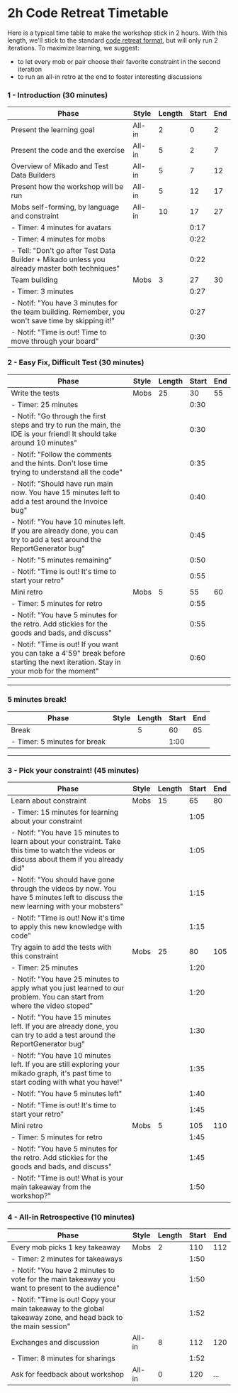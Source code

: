 # 2h Code Retreat Timetable

Here is a typical time table to make the workshop stick in 2 hours. With this length, we'll stick to the standard [code retreat format](https://www.coderetreat.org/getting-started/), but will only run 2 iterations. To maximize learning, we suggest:

* to let every mob or pair choose their favorite constraint in the second iteration
* to run an all-in retro at the end to foster interesting discussions

### 1 - Introduction (30 minutes)


| Phase | Style | Length | Start | End |
|-------|-------|--------|-------|-----|
| Present the learning goal | All-in | 2 | 0 | 2 |
| Present the code and the exercise | All-in | 5 | 2 | 7 |
| Overview of Mikado and Test Data Builders | All-in | 5 | 7 | 12 |
| Present how the workshop will be run | All-in | 5 | 12 | 17 |
| Mobs self-forming, by language and constraint | All-in | 10 | 17 | 27 |
| - Timer: 4 minutes for avatars ||| 0:17 ||
| - Timer: 4 minutes for mobs ||| 0:22 ||
| - Tell: "Don't go after Test Data Builder + Mikado unless you already master both techniques" ||| 0:22 ||
| Team building | Mobs | 3 | 27 | 30 |
| - Timer: 3 minutes ||| 0:27 ||
| - Notif: "You have 3 minutes for the team building. Remember, you won't save time by skipping it!" ||| 0:27 ||
| - Notif: "Time is out! Time to move through your board" ||| 0:30 ||
	
### 2 - Easy Fix, Difficult Test (30 minutes)

| Phase | Style | Length | Start | End |
|-------|-------|--------|-------|-----|
| Write the tests | Mobs | 25 | 30 | 55 |
| - Timer: 25 minutes ||| 0:30 ||
| - Notif: "Go through the first steps and try to run the main, the IDE is your friend! It should take around 10 minutes" ||| 0:30 ||
| - Notif: "Follow the comments and the hints. Don't lose time trying to understand all the code" ||| 0:35 ||
| - Notif: "Should have run main now. You have 15 minutes left to add a test around the Invoice bug" ||| 0:40 ||
| - Notif: "You have 10 minutes left. If you are already done, you can try to add a test around the ReportGenerator bug" ||| 0:45 ||
| - Notif: "5 minutes remaining" ||| 0:50 ||
| - Notif: "Time is out! It's time to start your retro" ||| 0:55 ||
| Mini retro | Mobs | 5 | 55 | 60 |
| - Timer: 5 minutes for retro ||| 0:55 ||
| - Notif: "You have 5 minutes for the retro. Add stickies for the goods and bads, and discuss" ||| 0:55 ||
| - Notif: "Time is out! If you want you can take a 4'59" break before starting the next iteration. Stay in your mob for the moment" ||| 0:60 ||

----

### 5 minutes break!

| Phase | Style | Length | Start | End |
|-------|-------|--------|-------|-----|
| Break| | 5 | 60 | 65 |
| - Timer: 5 minutes for break ||| 1:00 ||

----
	
### 3 - Pick your constraint! (45 minutes)

| Phase | Style | Length | Start | End |
|-------|-------|--------|-------|-----|
| Learn about constraint | Mobs | 15 | 65 | 80 |
| - Timer: 15 minutes for learning about your constraint ||| 1:05 ||
| - Notif: "You have 15 minutes to learn about your constraint. Take this time to watch the videos or discuss about them if you already did" ||| 1:05 ||
| - Notif: "You should have gone through the videos by now. You have 5 minutes left to discuss the new learning with your mobsters" ||| 1:15 ||
| - Notif: "Time is out! Now it's time to apply this new knowledge with code" ||| 1:15 ||
| Try again to add the tests with this constraint | Mobs | 25 | 80 | 105 |
| - Timer: 25 minutes ||| 1:20 ||
| - Notif: "You have 25 minutes to apply what you just learned to our problem. You can start from where the video stoped" ||| 1:20 ||
| - Notif: "You have 15 minutes left. If you are already done, you can try to add a test around the ReportGenerator bug" ||| 1:30 ||
| - Notif: "You have 10 minutes left. If you are still exploring your mikado graph, it's past time to start coding with what you have!" ||| 1:35 ||
| - Notif: "You have 5 minutes left" ||| 1:40 ||
| - Notif: "Time is out! It's time to start your retro" ||| 1:45 ||
| Mini retro | Mobs | 5 | 105 | 110 |
| - Timer: 5 minutes for retro ||| 1:45 ||
| - Notif: "You have 5 minutes for the retro. Add stickies for the goods and bads, and discuss" ||| 1:45 ||
| - Notif: "Time is out! What is your main takeaway from the workshop?" ||| 1:50 ||
	
### 4 - All-in Retrospective (10 minutes)

| Phase | Style | Length | Start | End |
|-------|-------|--------|-------|-----|
| Every mob picks 1 key takeaway | Mobs | 2 | 110 | 112 |
| - Timer: 2 minutes for takeaways ||| 1:50 ||
| - Notif: "You have 2 minutes to vote for the main takeaway you want to present to the audience" ||| 1:50 ||
| - Notif: "Time is out! Copy your main takeaway to the global takeaway zone, and head back to the main session" ||| 1:52 ||
| Exchanges and discussion | All-in | 8 | 112 | 120 |
| - Timer: 8 minutes for sharings ||| 1:52 ||
| Ask for feedback about workshop | All-in | 0 | 120 | ... |